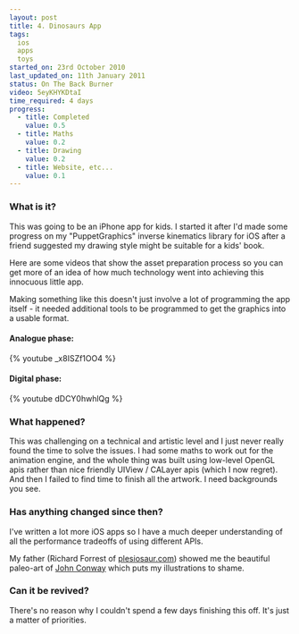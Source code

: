 ```yaml
---
layout: post
title: 4. Dinosaurs App
tags:
  ios
  apps
  toys
started_on: 23rd October 2010
last_updated_on: 11th January 2011
status: On The Back Burner
video: 5eyKHYKDtaI 
time_required: 4 days
progress:
  - title: Completed
    value: 0.5
  - title: Maths
    value: 0.2
  - title: Drawing
    value: 0.2
  - title: Website, etc...
    value: 0.1
---
```


### What is it?
This was going to be an iPhone app for kids. I started it after I'd made some progress on my "PuppetGraphics" inverse kinematics library for iOS after a friend suggested my drawing style might be suitable for a kids' book.




Here are some videos that show the asset preparation process so you can get more of an idea of how much technology went into achieving this innocuous little app.

Making something like this doesn't just involve a lot of programming the app itself - it needed additional tools to be programmed to get the graphics into a usable format.

#### Analogue phase:

{% youtube _x8ISZf1OO4 %}

#### Digital phase:

{% youtube dDCY0hwhlQg %}


### What happened?

This was challenging on a technical and artistic level and I just never really found the time to solve the issues. I had some maths to work out for the animation engine, and the whole thing was built using low-level OpenGL apis rather than nice friendly UIView / CALayer apis (which I now regret). And then I failed to find time to finish all the artwork. I need backgrounds you see.

### Has anything changed since then?

I've written a lot more iOS apps so I have a much deeper understanding of all the performance tradeoffs of using different APIs.

My father (Richard Forrest of [plesiosaur.com](http://plesiousaur.com)) showed me the beautiful paleo-art of [John Conway](http://johnconway.co) which puts my illustrations to shame. 

### Can it be revived?

There's no reason why I couldn't spend a few days finishing this off. It's just a matter of priorities.
